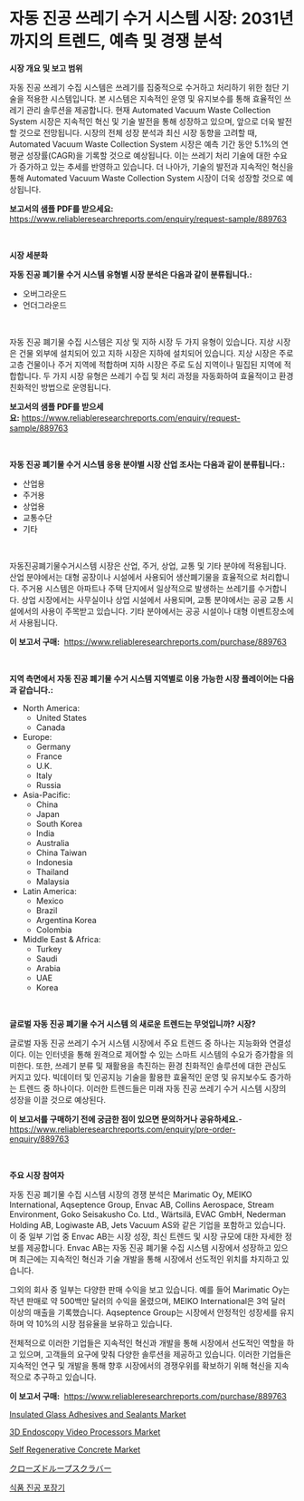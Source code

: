 <p><h1>자동 진공 쓰레기 수거 시스템 시장: 2031년까지의 트렌드, 예측 및 경쟁 분석</h1></p><p><strong>시장 개요 및 보고 범위</strong></p>
<p><p>자동 진공 쓰레기 수집 시스템은 쓰레기를 집중적으로 수거하고 처리하기 위한 첨단 기술을 적용한 시스템입니다. 본 시스템은 지속적인 운영 및 유지보수를 통해 효율적인 쓰레기 관리 솔루션을 제공합니다. 현재 Automated Vacuum Waste Collection System 시장은 지속적인 혁신 및 기술 발전을 통해 성장하고 있으며, 앞으로 더욱 발전할 것으로 전망됩니다. 시장의 전체 성장 분석과 최신 시장 동향을 고려할 때, Automated Vacuum Waste Collection System 시장은 예측 기간 동안 5.1%의 연평균 성장률(CAGR)을 기록할 것으로 예상됩니다. 이는 쓰레기 처리 기술에 대한 수요가 증가하고 있는 추세를 반영하고 있습니다. 더 나아가, 기술의 발전과 지속적인 혁신을 통해 Automated Vacuum Waste Collection System 시장이 더욱 성장할 것으로 예상됩니다.</p></p>
<p><strong>보고서의 샘플 PDF를 받으세요:</strong> <a href="https://www.reliableresearchreports.com/enquiry/request-sample/889763">https://www.reliableresearchreports.com/enquiry/request-sample/889763</a></p>
<p>&nbsp;</p>
<p><strong>시장 세분화</strong></p>
<p><strong>자동 진공 폐기물 수거 시스템 유형별 시장 분석은 다음과 같이 분류됩니다.:</strong></p>
<p><ul><li>오버그라운드</li><li>언더그라운드</li></ul></p>
<p>&nbsp;</p>
<p><p>자동 진공 폐기물 수집 시스템은 지상 및 지하 시장 두 가지 유형이 있습니다. 지상 시장은 건물 외부에 설치되어 있고 지하 시장은 지하에 설치되어 있습니다. 지상 시장은 주로 고층 건물이나 주거 지역에 적합하며 지하 시장은 주로 도심 지역이나 밀집된 지역에 적합합니다. 두 가지 시장 유형은 쓰레기 수집 및 처리 과정을 자동화하여 효율적이고 환경 친화적인 방법으로 운영됩니다.</p></p>
<p><strong>보고서의 샘플 PDF를 받으세요:</strong>&nbsp;<a href="https://www.reliableresearchreports.com/enquiry/request-sample/889763">https://www.reliableresearchreports.com/enquiry/request-sample/889763</a></p>
<p>&nbsp;</p>
<p><strong> 자동 진공 폐기물 수거 시스템 응용 분야별 시장 산업 조사는 다음과 같이 분류됩니다.:</strong></p>
<p><ul><li>산업용</li><li>주거용</li><li>상업용</li><li>교통수단</li><li>기타</li></ul></p>
<p>&nbsp;</p>
<p><p>자동진공폐기물수거시스템 시장은 산업, 주거, 상업, 교통 및 기타 분야에 적용됩니다. 산업 분야에서는 대형 공장이나 시설에서 사용되어 생산폐기물을 효율적으로 처리합니다. 주거용 시스템은 아파트나 주택 단지에서 일상적으로 발생하는 쓰레기를 수거합니다. 상업 시장에서는 사무실이나 상업 시설에서 사용되며, 교통 분야에서는 공공 교통 시설에서의 사용이 주목받고 있습니다. 기타 분야에서는 공공 시설이나 대형 이벤트장소에서 사용됩니다.</p></p>
<p><strong>이 보고서 구매:</strong>&nbsp; <a href="https://www.reliableresearchreports.com/purchase/889763">https://www.reliableresearchreports.com/purchase/889763</a></p>
<p>&nbsp;</p>
<p><strong>지역 측면에서 자동 진공 폐기물 수거 시스템 지역별로 이용 가능한 시장 플레이어는 다음과 같습니다.:</strong></p>
<p><ul>
    <li>
        North America:
        <ul>
            <li>United States</li>
            <li>Canada</li>
        </ul>
    </li>
    <li>
        Europe:
        <ul>
            <li>Germany</li>
            <li>France</li>
            <li>U.K.</li>
            <li>Italy</li>
            <li>Russia</li>
        </ul>
    </li>
    <li>
        Asia-Pacific:
        <ul>
            <li>China</li>
            <li>Japan</li>
            <li>South Korea</li>
            <li>India</li>
            <li>Australia</li>
            <li>China Taiwan</li>
            <li>Indonesia</li>
            <li>Thailand</li>
            <li>Malaysia</li>
        </ul>
    </li>
    <li>
        Latin America:
        <ul>
            <li>Mexico</li>
            <li>Brazil</li>
            <li>Argentina Korea</li>
            <li>Colombia</li>
        </ul>
    </li>
    <li>
        Middle East & Africa:
        <ul>
            <li>Turkey</li>
            <li>Saudi</li>
            <li>Arabia</li>
            <li>UAE</li>
            <li>Korea</li>
        </ul>
    </li>
    </ul></p>
<p>&nbsp;</p>
<p><strong>글로벌 자동 진공 폐기물 수거 시스템 의 새로운 트렌드는 무엇입니까? 시장?</strong></p>
<p><p>글로벌 자동 진공 쓰레기 수거 시스템 시장에서 주요 트렌드 중 하나는 지능화와 연결성이다. 이는 인터넷을 통해 원격으로 제어할 수 있는 스마트 시스템의 수요가 증가함을 의미한다. 또한, 쓰레기 분류 및 재활용을 촉진하는 환경 친화적인 솔루션에 대한 관심도 커지고 있다. 빅데이터 및 인공지능 기술을 활용한 효율적인 운영 및 유지보수도 증가하는 트렌드 중 하나이다. 이러한 트렌드들은 미래 자동 진공 쓰레기 수거 시스템 시장의 성장을 이끌 것으로 예상된다.</p></p>
<p><strong>이 보고서를 구매하기 전에 궁금한 점이 있으면 문의하거나 공유하세요.</strong>- <a href="https://www.reliableresearchreports.com/enquiry/pre-order-enquiry/889763">https://www.reliableresearchreports.com/enquiry/pre-order-enquiry/889763</a></p>
<p>&nbsp;</p>
<p><strong>주요 시장 참여자</strong></p>
<p><p>자동 진공 폐기물 수집 시스템 시장의 경쟁 분석은 Marimatic Oy, MEIKO International, Aqseptence Group, Envac AB, Collins Aerospace, Stream Environment, Goko Seisakusho Co. Ltd., Wärtsilä, EVAC GmbH, Nederman Holding AB, Logiwaste AB, Jets Vacuum AS와 같은 기업을 포함하고 있습니다. 이 중 일부 기업 중 Envac AB는 시장 성장, 최신 트렌드 및 시장 규모에 대한 자세한 정보를 제공합니다. Envac AB는 자동 진공 폐기물 수집 시스템 시장에서 성장하고 있으며 최근에는 지속적인 혁신과 기술 개발을 통해 시장에서 선도적인 위치를 차지하고 있습니다.</p><p>그외의 회사 중 일부는 다양한 판매 수익을 보고 있습니다. 예를 들어 Marimatic Oy는 작년 판매로 약 500백만 달러의 수익을 올렸으며, MEIKO International은 3억 달러 이상의 매출을 기록했습니다. Aqseptence Group는 시장에서 안정적인 성장세를 유지하며 약 10%의 시장 점유율을 보유하고 있습니다.</p><p>전체적으로 이러한 기업들은 지속적인 혁신과 개발을 통해 시장에서 선도적인 역할을 하고 있으며, 고객들의 요구에 맞춰 다양한 솔루션을 제공하고 있습니다. 이러한 기업들은 지속적인 연구 및 개발을 통해 향후 시장에서의 경쟁우위를 확보하기 위해 혁신을 지속적으로 추구하고 있습니다.</p></p>
<p><strong>이 보고서 구매:</strong>&nbsp;&nbsp;<a href="https://www.reliableresearchreports.com/purchase/889763">https://www.reliableresearchreports.com/purchase/889763</a></p>
<p><p><a href="https://github.com/mabutironaldo/Market-Research-Report-List-3/blob/main/insulated-glass-adhesives-and-sealants-market.md">Insulated Glass Adhesives and Sealants Market</a></p><p><a href="https://issuu.com/reportprime-2/docs/3d-endoscopy-video-processors-market-size-2030.ppt">3D Endoscopy Video Processors Market</a></p><p><a href="https://github.com/Paul14Anderson63/Market-Research-Report-List-3/blob/main/self-regenerative-concrete-market.md">Self Regenerative Concrete Market</a></p><p><a href="https://github.com/ihabdkwlxs948/Market-Research-Report-List-1/blob/main/39615312506.md">クローズドループスクラバー</a></p><p><a href="https://github.com/hxzi07639916/Market-Research-Report-List-1/blob/main/75145632078.md">식품 진공 포장기</a></p></p>
